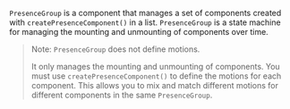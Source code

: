 `PresenceGroup` is a component that manages a set of components created with `createPresenceComponent()` in a list. `PresenceGroup` is a state machine for managing the mounting and unmounting of components over time.

> Note: `PresenceGroup` does not define motions.
>
> It only manages the mounting and unmounting of components. You must use `createPresenceComponent()` to define the motions for each component. This allows you to mix and match different motions for different components in the same `PresenceGroup`.
